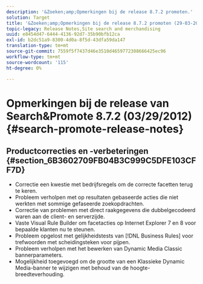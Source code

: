 ```yaml
---
description: '&Zoeken;amp;Opmerkingen bij de release 8.7.2 promoten.'
solution: Target
title: '&Zoeken;amp;Opmerkingen bij de release 8.7.2 promoten (29-03-2012)'
topic-legacy: Release Notes,Site search and merchandising
uuid: e8454d47-6444-4136-92d7-35b90bfb12ca
exl-id: b2dc51a9-8300-4d0a-8f5d-43dfa59da147
translation-type: tm+mt
source-git-commit: 7559f5f7437d46e3510d4659772308666425ec96
workflow-type: tm+mt
source-wordcount: '115'
ht-degree: 0%

---
```


# Opmerkingen bij de release van Search&amp;Promote 8.7.2 (03/29/2012){#search-promote-release-notes}

## Productcorrecties en -verbeteringen {#section_6B3602709FB04B3C999C5DFE103CFF7D}

* Correctie een kwestie met bedrijfsregels om de correcte facetten terug te keren.
* Probleem verholpen met op resultaten gebaseerde acties die niet werkten met sommige gefaseerde zoekopdrachten.
* Correctie van problemen met direct raakgegevens die dubbelgecodeerd waren aan de client- en serverzijde.
* Vaste Visual Rule Builder om facetacties op Internet Explorer 7 en 8 voor bepaalde klanten nu te steunen.
* Probleem opgelost met gelijkheidstests van [!DNL Business Rules] voor trefwoorden met scheidingsteken voor pijpen.
* Probleem verholpen met het bewerken van Dynamic Media Classic bannerparameters.
* Mogelijkheid toegevoegd om de grootte van een Klassieke Dynamic Media-banner te wijzigen met behoud van de hoogte-breedteverhouding.
